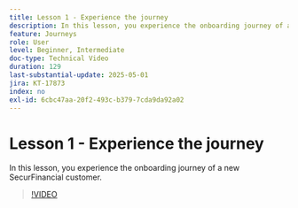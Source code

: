 ```yaml
---
title: Lesson 1 - Experience the journey
description: In this lesson, you experience the onboarding journey of a new SecurFinancial customer.
feature: Journeys
role: User
level: Beginner, Intermediate
doc-type: Technical Video
duration: 129
last-substantial-update: 2025-05-01
jira: KT-17873
index: no
exl-id: 6cbc47aa-20f2-493c-b379-7cda9da92a02
---
```

# Lesson 1 - Experience the journey

In this lesson, you experience the onboarding journey of a new SecurFinancial customer.

>[!VIDEO](https://video.tv.adobe.com/v/3457827/?learn=on&enablevpops)
